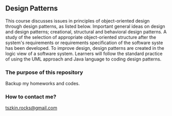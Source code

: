 ## Design Patterns

This course discusses issues in principles of object-oriented design through design patterns, as listed below. Important general ideas on design and design patterns; creational, structural and behavioral design patterns. A study of the selection of appropriate object-oriented structure after the system's requirements or requirements specification of the software syste has been developed. To improve design, design patterns are created in the logic view of a software system. Learners will follow the standard practice of using the UML approach and Java language to coding design patterns.

### The purpose of this repository

Backup my homeworks and codes.


### How to contact me?

tszkin.rocks@gmail.com
